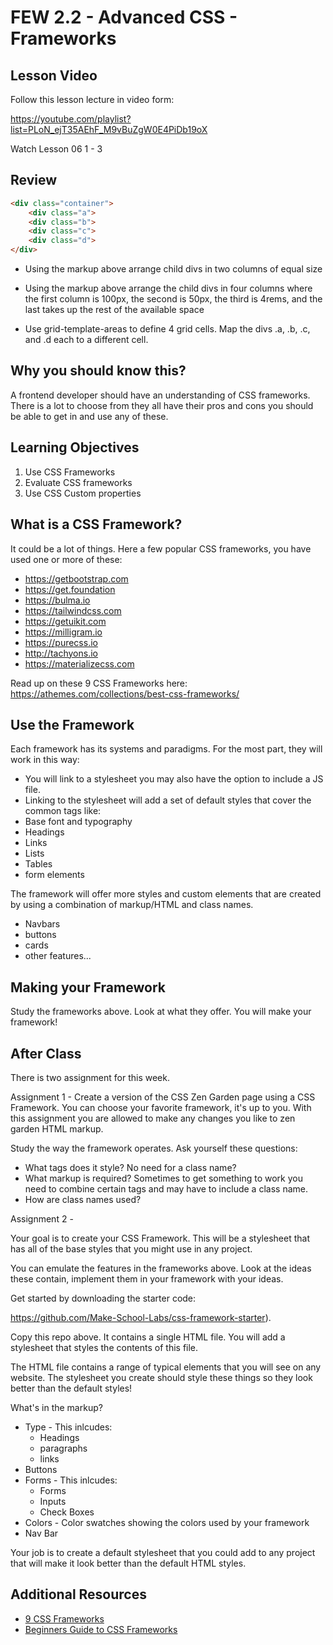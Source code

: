 # FEW 2.2 - Advanced CSS - Frameworks

## Lesson Video

Follow this lesson lecture in video form: 

https://youtube.com/playlist?list=PLoN_ejT35AEhF_M9vBuZgW0E4PiDb19oX

Watch Lesson 06 1 - 3

## Review

```HTML
<div class="container">
	<div class="a">
	<div class="b">
	<div class="c">
	<div class="d">
</div>
```

- Using the markup above arrange child divs in two columns of equal size

- Using the markup above arrange the child divs in four columns where the first column is 100px, the second is 50px, the third is 4rems, and the last takes up the rest of the available space

- Use grid-template-areas to define 4 grid cells. Map the divs .a, .b, .c, and .d each to a different cell.

## Why you should know this?

A frontend developer should have an understanding of CSS frameworks. There is a lot to choose from they all have their pros and cons you should be able to get in and use any of these. 

## Learning Objectives 

1. Use CSS Frameworks
1. Evaluate CSS frameworks
1. Use CSS Custom properties

## What is a CSS Framework?

It could be a lot of things. Here a few popular CSS frameworks, you have used one or more of these:

- https://getbootstrap.com
- https://get.foundation
- https://bulma.io
- https://tailwindcss.com
- https://getuikit.com
- https://milligram.io
- https://purecss.io
- http://tachyons.io
- https://materializecss.com

Read up on these 9 CSS Frameworks here: https://athemes.com/collections/best-css-frameworks/

## Use the Framework

Each framework has its systems and paradigms. For the most part, they will work in this way: 

- You will link to a stylesheet you may also have the option to include a JS file. 
- Linking to the stylesheet will add a set of default styles that cover the common tags like:
 - Base font and typography
 - Headings
 - Links
 - Lists 
 - Tables 
 - form elements

The framework will offer more styles and custom elements that are created by using a combination of markup/HTML and class names. 

- Navbars
- buttons
- cards
- other features...

## Making your Framework

Study the frameworks above. Look at what they offer. You will make your framework! 

## After Class

There is two assignment for this week. 

Assignment 1 - Create a version of the CSS Zen Garden page using a CSS Framework. You can choose your favorite framework, it's up to you. With this assignment you are allowed to make any changes you like to zen garden HTML markup. 

Study the way the framework operates. Ask yourself these questions:

- What tags does it style? No need for a class name? 
- What markup is required? Sometimes to get something to work you need to combine certain tags and may have to include a class name. 
- How are class names used? 

Assignment 2 - 

Your goal is to create your CSS Framework. This will be a stylesheet that has all of the base styles that you might use in any project. 

You can emulate the features in the frameworks above. Look at the ideas these contain, implement them in your framework with your ideas. 

Get started by downloading the starter code:

https://github.com/Make-School-Labs/css-framework-starter). 

Copy this repo above. It contains a single HTML file. You will add a stylesheet that styles the contents of this file. 

The HTML file contains a range of typical elements that you will see on any website. The stylesheet you create should style these things so they look better than the default styles! 

What's in the markup? 

- Type - This inlcudes: 
	- Headings
	- paragraphs
	- links
- Buttons
- Forms - This inlcudes: 
	- Forms
	- Inputs
	- Check Boxes
- Colors - Color swatches showing the colors used by your framework
- Nav Bar

Your job is to create a default stylesheet that you could add to any project that will make it look better than the default HTML styles.

## Additional Resources

- [9 CSS Frameworks](https://athemes.com/collections/best-css-frameworks/)
- [Beginners Guide to CSS Frameworks](https://blog.zipboard.co/a-beginners-guide-to-css-front-end-frameworks-8045a499456b)

